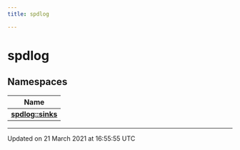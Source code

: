 ```yaml
---
title: spdlog

---
```


# spdlog

## Namespaces

| Name           |
| -------------- |
| **[spdlog::sinks](/engine/Namespaces/namespacespdlog_1_1sinks/)**  |






-------------------------------

Updated on 21 March 2021 at 16:55:55 UTC
